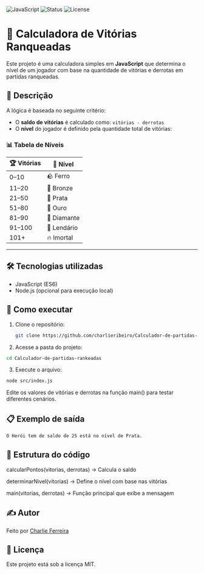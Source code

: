 ![JavaScript](https://img.shields.io/badge/JavaScript-F7DF1E?logo=javascript&logoColor=black&style=for-the-badge)
![Status](https://img.shields.io/badge/Status-Finalizado-green?style=for-the-badge)
![License](https://img.shields.io/badge/Licença-MIT-blue?style=for-the-badge)

# 🧮 Calculadora de Vitórias Ranqueadas

Este projeto é uma calculadora simples em **JavaScript** que determina o nível de um jogador com base na quantidade de vitórias e derrotas em partidas ranqueadas.

## 📌 Descrição

A lógica é baseada no seguinte critério:

- O **saldo de vitórias** é calculado como: `vitórias - derrotas`
- O **nível** do jogador é definido pela quantidade total de vitórias:

### 📊 Tabela de Níveis

| 🏆 Vitórias | 🧭 Nível    |
|------------|---------------|
| 0–10       | 🪨 Ferro     |
| 11–20      | 🥉 Bronze    |
| 21–50      | 🥈 Prata     |
| 51–80      | 🥇 Ouro      |
| 81–90      | 💎 Diamante  |
| 91–100     | 🐉 Lendário  |
| 101+       | 🔥 Imortal   |

---
## 🛠️ Tecnologias utilizadas

- JavaScript (ES6)
- Node.js (opcional para execução local)

## 🚀 Como executar

1. Clone o repositório:
   ```bash
   git clone https://github.com/charlieribeiro/Calculador-de-partidas-rankeadas.git
   ```
2. Acesse a pasta do projeto:

```bash
cd Calculador-de-partidas-rankeadas
```
3. Execute o arquivo:

```bash
node src/index.js
```
Edite os valores de vitórias e derrotas na função main() para testar diferentes cenários.

## 📋 Exemplo de saída
```bash
O Herói tem de saldo de 25 está no nível de Prata.
```
## 📁 Estrutura do código
calcularPontos(vitorias, derrotas) → Calcula o saldo

determinarNivel(vitorias) → Define o nível com base nas vitórias

main(vitorias, derrotas) → Função principal que exibe a mensagem
## ✍️ Autor
Feito por [Charlie Ferreira](https://www.linkedin.com/in/charlie-ferreira/)
## 📄 Licença
Este projeto está sob a licença MIT.